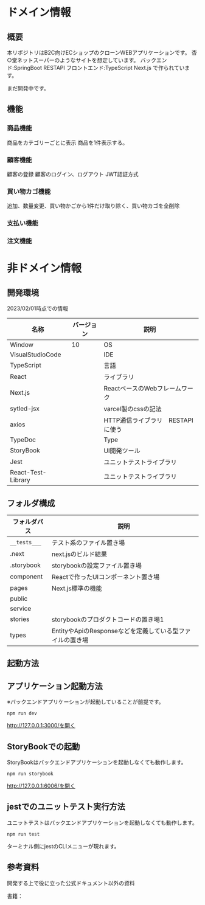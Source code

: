 

# ドメイン情報
## 概要
本リポジトリはB2C向けECショップのクローンWEBアプリケーションです。
杏○堂ネットスーパーのようなサイトを想定しています。
バックエンド:SpringBoot RESTAPI
フロントエンド:TypeScript Next.js
で作られています。

まだ開発中です。



## 機能
### 商品機能
商品をカテゴリーごとに表示
商品を1件表示する。

### 顧客機能
顧客の登録
顧客のログイン、ログアウト
JWT認証方式

### 買い物カゴ機能
追加、数量変更、買い物かごから1件だけ取り除く、買い物カゴを全削除

### 支払い機能

### 注文機能



# 非ドメイン情報
## 開発環境
2023/02/01時点での情報

名称|バージョン|説明
---|--------|---
Window|10|OS
VisualStudioCode||IDE
TypeScript||言語
React||ライブラリ
Next.js||ReactベースのWebフレームワーク
sytled-jsx||varcel製のcssの記法
axios||HTTP通信ライブラリ　RESTAPIに使う
TypeDoc||Type
StoryBook||UI開発ツール
Jest||ユニットテストライブラリ
React-Test-Library||ユニットテストライブラリ


## フォルダ構成
フォルダパス|説明
----------|----
`__tests___`|テスト系のファイル置き場
.next|next.jsのビルド結果
.storybook|storybookの設定ファイル置き場
component|Reactで作ったUIコンポーネント置き場
pages|Next.js標準の機能
public||検証用の画像の置き場
service||axiosでRESTAPIを呼んでいるファイルの置き場
stories|storybookのプロダクトコードの置き場1
types|EntityやApiのResponseなどを定義している型ファイルの置き場



## 起動方法
## アプリケーション起動方法
※バックエンドアプリケーションが起動していることが前提です。
```
npm run dev
```
http://127.0.0.1:3000/を開く

## StoryBookでの起動
StoryBookはバックエンドアプリケーションを起動しなくても動作します。

```
npm run storybook
```

http://127.0.0.1:6006/を開く

## jestでのユニットテスト実行方法
ユニットテストはバックエンドアプリケーションを起動しなくても動作します。

```
npm run test
```
ターミナル側にjestのCLIメニューが現れます。


## 参考資料

開発する上で役に立った公式ドキュメント以外の資料

書籍：



